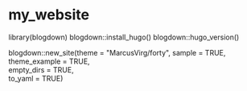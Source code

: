 # my_website

library(blogdown)
blogdown::install_hugo()
blogdown::hugo_version()

blogdown::new_site(theme = "MarcusVirg/forty", 
                   sample = TRUE, 
                   theme_example = TRUE,            
                   empty_dirs = TRUE,            
                   to_yaml = TRUE)

